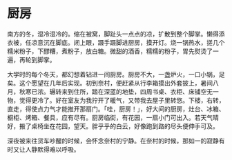 # 厨房

南方的冬，湿冷湿冷的。缩在被窝，脚趾头一点点的凉，扩散到整个脚掌。懒得添衣被，任凉意沉在脚底。闭上眼，蹑手蹑脚进厨房，摸开灯。烧一锅热水，搓几个糯米粉子，下醪糟，煮粉子，放白糖。微甜的酒香，糯糯的粉子，胃先熨烫了一遍，再轮到脚掌。



大学时的每个冬天，都幻想着钻进一间厨房。厨房不大，一盏炉火，一口小锅，足矣。这个愿望在几年后实现。初到奈村，便赶紧从行李箱摸出外套披上，暑间八月，秋寒已浓。辗转来到住所，踏在深蓝的地垫，四周书桌、衣柜、床铺空无一物，觉得更冷了。好在室友为我拧开了暖气，又带我去屋子里转悠。下楼，右转，直走，得使点力气才能推开那扇门。「哇，厨房！」，好大间的厨房，灶台、冰箱、橱柜、烤箱、餐具，应有尽有。厨房临街，有花园，一扇小门可出入。若天气晴好，搬了桌椅坐在花园，望天。胖乎乎的白云，好像跑到路的尽头便伸手可及。











深夜被来往货车吵醒的时候，会怀念奈村的宁静。在奈村的时候，那如一的寂静有时又让人静默得难以呼吸。











